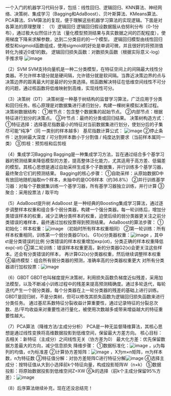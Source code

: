 一个入门的机器学习代码分享，包括：线性回归、逻辑回归、KNN算法、神经网络、决策树、集成学习（Bagging和AdaBoost）、贝叶斯算法、KMeans算法、PCA算法、SVM算法的复现，便于理解这些机器学习算法的实现逻辑。下面是对各算法的原理整理：
（1）逻辑回归
    逻辑回归假设数据服从伯努利分布（0-1分布），通过极大似然估计方法（量化模型预测结果与真实数据之间的匹配程度），使用梯度下降来求解参数，达到二分类目的的一个模型。
    逻辑回归模型由线性回归模型和sigmoid函数组成，使用sigmoid的好处是单调可微，并且很好的将预测值转化为接近0或1的数。
    逻辑回归损失函数：对数损失函数（根据实际意义-log）手推求导
![image](https://github.com/user-attachments/assets/a72a8814-5237-41b7-bcc9-ff1a44a77ac8)

（2）SVM
    SVM支持向量机是一种二分类模型，在特征空间上的间隔最大线性分类器。不允许样本错分就是硬间隔，允许错分就是软间隔。当靠近决策边界的点与决策边界的距离最大时是最好的分类选择。核函数解决特征在低维空间线性不可分的问题，通过核函数将低维映射到高维，实现线性可分。

（3）决策树（DT）
    决策树是一种基于树结构的监督学习算法，广泛应用于分类和回归任务。核心原理是对数据集进行递归划分，构建一棵树来模拟决策过程。
    决策树数据结构：
    ①根节点：包含整个数据集的起始节点。
    ②内部节点：根据特征进行划分的决策点。
    ③叶节点：最终的分类或回归结果。
    决策树构造方式：
    ①特征选择：选择基尼指数最小的特征对当前数据集进行划分，使划分后的子集尽可能“纯净”（同                 一类别的样本越多）
    基尼指数计算公式： ![image](https://github.com/user-attachments/assets/740830b3-e2f5-4ff0-9283-18f9e8068c03)
    ②停止条件：达到树最大深度 / 可分割样本数小于分割值 / 纯度达到要求（当前样本属同一类）
    ③剪枝：预剪枝和后剪枝

（4）集成学习Bagging
    Bagging是一种集成学习方法，旨在通过结合多个基学习器的预测结果来降低模型的方差，提高整体泛化能力，尤其适用于高方差、低偏差的模型。其核心思想是通过自助采样生成多个子数据集，并行训练多个基学习器，最终聚合它们的预测结果。
    Bagging的核心步骤：
    ①自助采样：从原始数据D中有放回地随机抽取m个样本，未抽中的是OOB样本（约36.8%）
    ②并行训练基学习器：对每个子数据集训练一个基学习器，所有基学习器独立训练，并行计算
    ③聚合：采用投票法 / 取平均

（5）AdaBoost提升树
    AdaBoost 是一种经典的Boosting集成学习算法，通过逐步调整样本权重和组合多个弱分类器，构建一个强分类器。每一轮训练后，增加分类错误样本的权重，减少正确分类样本的权重，迫使后续的弱分类器更关注之前分类错误的难样本，最终通过加权投票得到预测结果。
    AdaBoost的算法步骤：
    ①初始化：样本权重：![image](https://github.com/user-attachments/assets/030be206-527c-4199-9855-9e1ee2012e07)
（初始时所有样本权重相同）
    ②第一轮训练：所有样本权重相同，训练第一个弱分类器G1(x)。
        G1(x)分类器权重：![image](https://github.com/user-attachments/assets/3eab2f3e-c3eb-43f3-be16-bec632005584)
，其中ϵt是分类错误的比例
        分类错误的样本权重增加exp(αt)，分类正确的样本权重降低exp(-αt)
    ③第二轮训练：错误样本权重更高，新的分类器G2(x)会更关注这些样本。还会有分类错误的样本，      再计算G2(x)分类器权重，然后继续调整样本权重
    ④最终模型：组合所有弱分类器的预测，准确率高的分类器权重更大
    对所有分类器进行加权投票：![image](https://github.com/user-attachments/assets/610e407f-0099-4e72-971a-a1153bab1632)

（6）GBDT
    GBDT也叫梯度提升决策树，利用损失函数负梯度近似残差，采用加法模型，以及不断减小训练过程中的残差来提高预测精确度。通过多轮迭代，每轮迭代产生一个弱分类器，每个分类器在上一轮分类器的残差的基础上进行训练。
    GBDT是回归树，不是分类树，但可以修改其损失函数为逻辑回归损失函数来进行分类任务。
通过基尼系数特征分裂收益计算重要性，通过记录特征的分裂总次数、总/平均收益来对重要性进行量化，被使用次数越多或带来增益越大的特征重要性越大。

（7）PCA算法（降维方法/主成分分析）
    PCA是一种无监督降维算法，其核心思想是通过线性变换将高维数据投影到低维空间，保留最大方差方向。
    核心目标：
        去相关：新特征（主成分）之间线性无关（协方差为0）
        最大化方差：优先保留数据方差最大的方向，减少信息损失
    降维步骤：
    ①数据标准化：![image](https://github.com/user-attachments/assets/7cd06b89-d49d-45d4-9065-329bae0c0f5e)
，μ为每列的均值，σ为标准差
    ②计算协方差矩阵：![image](https://github.com/user-attachments/assets/fffb98cc-e1ea-4f4f-913f-bbdcbdd3e9dc)
，X为m×n矩阵，m为样本数，n为特征数
    ③特征值分解：对协方差矩阵C进行特征分解![image](https://github.com/user-attachments/assets/7f8fff12-5ff5-4f30-a28f-959f6a6e522a)
    ④选择主成分：按特征值从大到小选择前k个特征向量，构成投影矩阵W（n×k）
    ⑤数据投影：将原始数据投影到低维空间Z=XW
    ⑥k的选择（前k个主成分保留95%方差）：![image](https://github.com/user-attachments/assets/b0fb840e-7e68-452e-97dd-a6c1f6b3b13e)

（8）后序算法继续补充，现在还没总结完！
